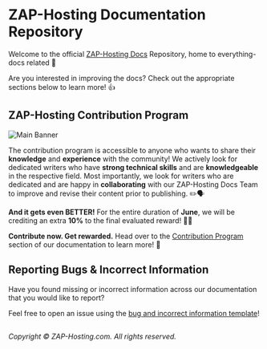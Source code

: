 # ZAP-Hosting Documentation Repository
Welcome to the official [ZAP-Hosting Docs](https://zap-hosting.com/guides/docs) Repository, home to everything-docs related 👋

Are you interested in improving the docs? Check out the appropriate sections below to learn more! 👍

## ZAP-Hosting Contribution Program

![Main Banner](https://github.com/zaphosting/docs/assets/42719082/4bc91254-4b25-4f69-9ea5-5a56c137b44c)

The contribution program is accessible to anyone who wants to share their **knowledge** and **experience** with the community! We actively look for dedicated writers who have **strong technical skills** and are **knowledgeable** in the respective field.  Most importantly, we look for writers who are dedicated and are happy in **collaborating** with our ZAP-Hosting Docs Team to improve and revise their content prior to publishing. :pencil2::speaking_head:

**And it gets even BETTER!** For the entire duration of **June**, we will be crediting an extra **10%** to the final evaluated reward! 🎉💚

**Contribute now. Get rewarded.** Head over to the [Contribution Program](https://zap-hosting.com/guides/docs/contribution-introduction) section of our documentation to learn more! 🚀

## Reporting Bugs & Incorrect Information
Have you found missing or incorrect information across our documentation that you would like to report?

Feel free to open an issue using the [bug and incorrect information template](https://github.com/zaphosting/docs/issues/new/choose)!

##

<i>Copyright © ZAP-Hosting.com. All rights reserved.</i>
